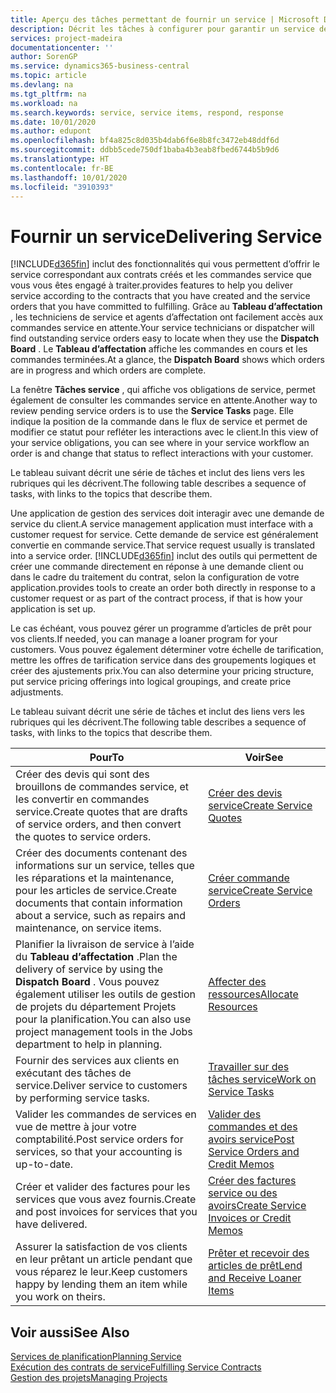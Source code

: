 ```yaml
---
title: Aperçu des tâches permettant de fournir un service | Microsoft Docs
description: Décrit les tâches à configurer pour garantir un service de qualité et respecter les engagement vis-à-vis des clients.
services: project-madeira
documentationcenter: ''
author: SorenGP
ms.service: dynamics365-business-central
ms.topic: article
ms.devlang: na
ms.tgt_pltfrm: na
ms.workload: na
ms.search.keywords: service, service items, respond, response
ms.date: 10/01/2020
ms.author: edupont
ms.openlocfilehash: bf4a825c8d035b4dab6f6e8b8fc3472eb48ddf6d
ms.sourcegitcommit: ddbb5cede750df1baba4b3eab8fbed6744b5b9d6
ms.translationtype: HT
ms.contentlocale: fr-BE
ms.lasthandoff: 10/01/2020
ms.locfileid: "3910393"
---
```

# <a name="delivering-service"></a><span data-ttu-id="693ff-103">Fournir un service</span><span class="sxs-lookup"><span data-stu-id="693ff-103">Delivering Service</span></span>
[!INCLUDE[d365fin](includes/d365fin_md.md)] <span data-ttu-id="693ff-104">inclut des fonctionnalités qui vous permettent d’offrir le service correspondant aux contrats créés et les commandes service que vous vous êtes engagé à traiter.</span><span class="sxs-lookup"><span data-stu-id="693ff-104">provides features to help you deliver service according to the contracts that you have created and the service orders that you have committed to fulfilling.</span></span> <span data-ttu-id="693ff-105">Grâce au **Tableau d’affectation** , les techniciens de service et agents d’affectation ont facilement accès aux commandes service en attente.</span><span class="sxs-lookup"><span data-stu-id="693ff-105">Your service technicians or dispatcher will find outstanding service orders easy to locate when they use the **Dispatch Board** .</span></span> <span data-ttu-id="693ff-106">Le **Tableau d’affectation** affiche les commandes en cours et les commandes terminées.</span><span class="sxs-lookup"><span data-stu-id="693ff-106">At a glance, the **Dispatch Board** shows which orders are in progress and which orders are complete.</span></span>  
  
<span data-ttu-id="693ff-107">La fenêtre **Tâches service** , qui affiche vos obligations de service, permet également de consulter les commandes service en attente.</span><span class="sxs-lookup"><span data-stu-id="693ff-107">Another way to review pending service orders is to use the **Service Tasks** page.</span></span> <span data-ttu-id="693ff-108">Elle indique la position de la commande dans le flux de service et permet de modifier ce statut pour refléter les interactions avec le client.</span><span class="sxs-lookup"><span data-stu-id="693ff-108">In this view of your service obligations, you can see where in your service workflow an order is and change that status to reflect interactions with your customer.</span></span>  
  
<span data-ttu-id="693ff-109">Le tableau suivant décrit une série de tâches et inclut des liens vers les rubriques qui les décrivent.</span><span class="sxs-lookup"><span data-stu-id="693ff-109">The following table describes a sequence of tasks, with links to the topics that describe them.</span></span>   

<span data-ttu-id="693ff-110">Une application de gestion des services doit interagir avec une demande de service du client.</span><span class="sxs-lookup"><span data-stu-id="693ff-110">A service management application must interface with a customer request for service.</span></span> <span data-ttu-id="693ff-111">Cette demande de service est généralement convertie en commande service.</span><span class="sxs-lookup"><span data-stu-id="693ff-111">That service request usually is translated into a service order.</span></span> [!INCLUDE[d365fin](includes/d365fin_md.md)] <span data-ttu-id="693ff-112">inclut des outils qui permettent de créer une commande directement en réponse à une demande client ou dans le cadre du traitement du contrat, selon la configuration de votre application.</span><span class="sxs-lookup"><span data-stu-id="693ff-112">provides tools to create an order both directly in response to a customer request or as part of the contract process, if that is how your application is set up.</span></span>  
  
<span data-ttu-id="693ff-113">Le cas échéant, vous pouvez gérer un programme d’articles de prêt pour vos clients.</span><span class="sxs-lookup"><span data-stu-id="693ff-113">If needed, you can manage a loaner program for your customers.</span></span> <span data-ttu-id="693ff-114">Vous pouvez également déterminer votre échelle de tarification, mettre les offres de tarification service dans des groupements logiques et créer des ajustements prix.</span><span class="sxs-lookup"><span data-stu-id="693ff-114">You can also determine your pricing structure, put service pricing offerings into logical groupings, and create price adjustments.</span></span>  
  
<span data-ttu-id="693ff-115">Le tableau suivant décrit une série de tâches et inclut des liens vers les rubriques qui les décrivent.</span><span class="sxs-lookup"><span data-stu-id="693ff-115">The following table describes a sequence of tasks, with links to the topics that describe them.</span></span>   
  
|<span data-ttu-id="693ff-116">**Pour**</span><span class="sxs-lookup"><span data-stu-id="693ff-116">**To**</span></span>|<span data-ttu-id="693ff-117">**Voir**</span><span class="sxs-lookup"><span data-stu-id="693ff-117">**See**</span></span>|  
|------------|-------------|  
|<span data-ttu-id="693ff-118">Créer des devis qui sont des brouillons de commandes service, et les convertir en commandes service.</span><span class="sxs-lookup"><span data-stu-id="693ff-118">Create quotes that are drafts of service orders, and then convert the quotes to service orders.</span></span>|[<span data-ttu-id="693ff-119">Créer des devis service</span><span class="sxs-lookup"><span data-stu-id="693ff-119">Create Service Quotes</span></span>](service-how-to-create-service-quotes.md)|
|<span data-ttu-id="693ff-120">Créer des documents contenant des informations sur un service, telles que les réparations et la maintenance, pour les articles de service.</span><span class="sxs-lookup"><span data-stu-id="693ff-120">Create documents that contain information about a service, such as repairs and maintenance, on service items.</span></span>|[<span data-ttu-id="693ff-121">Créer commande service</span><span class="sxs-lookup"><span data-stu-id="693ff-121">Create Service Orders</span></span>](service-how-to-create-service-orders.md)|
|<span data-ttu-id="693ff-122">Planifier la livraison de service à l’aide du **Tableau d’affectation** .</span><span class="sxs-lookup"><span data-stu-id="693ff-122">Plan the delivery of service by using the **Dispatch Board** .</span></span> <span data-ttu-id="693ff-123">Vous pouvez également utiliser les outils de gestion de projets du département Projets pour la planification.</span><span class="sxs-lookup"><span data-stu-id="693ff-123">You can also use project management tools in the Jobs department to help in planning.</span></span>|[<span data-ttu-id="693ff-124">Affecter des ressources</span><span class="sxs-lookup"><span data-stu-id="693ff-124">Allocate Resources</span></span>](service-how-to-allocate-resources.md)|  
|<span data-ttu-id="693ff-125">Fournir des services aux clients en exécutant des tâches de service.</span><span class="sxs-lookup"><span data-stu-id="693ff-125">Deliver service to customers by performing service tasks.</span></span>|[<span data-ttu-id="693ff-126">Travailler sur des tâches service</span><span class="sxs-lookup"><span data-stu-id="693ff-126">Work on Service Tasks</span></span>](service-how-to-work-on-service-tasks.md)|  
|<span data-ttu-id="693ff-127">Valider les commandes de services en vue de mettre à jour votre comptabilité.</span><span class="sxs-lookup"><span data-stu-id="693ff-127">Post service orders for services, so that your accounting is up-to-date.</span></span>|[<span data-ttu-id="693ff-128">Valider des commandes et des avoirs service</span><span class="sxs-lookup"><span data-stu-id="693ff-128">Post Service Orders and Credit Memos</span></span>](service-how-to-post-service-orders.md)|  
|<span data-ttu-id="693ff-129">Créer et valider des factures pour les services que vous avez fournis.</span><span class="sxs-lookup"><span data-stu-id="693ff-129">Create and post invoices for services that you have delivered.</span></span>|[<span data-ttu-id="693ff-130">Créer des factures service ou des avoirs</span><span class="sxs-lookup"><span data-stu-id="693ff-130">Create Service Invoices or Credit Memos</span></span>](service-how-create-invoices.md)|  
|<span data-ttu-id="693ff-131">Assurer la satisfaction de vos clients en leur prêtant un article pendant que vous réparez le leur.</span><span class="sxs-lookup"><span data-stu-id="693ff-131">Keep customers happy by lending them an item while you work on theirs.</span></span>| [<span data-ttu-id="693ff-132">Prêter et recevoir des articles de prêt</span><span class="sxs-lookup"><span data-stu-id="693ff-132">Lend and Receive Loaner Items</span></span>](service-how-to-lend-receive-loaners.md)|
  
## <a name="see-also"></a><span data-ttu-id="693ff-133">Voir aussi</span><span class="sxs-lookup"><span data-stu-id="693ff-133">See Also</span></span>  
[<span data-ttu-id="693ff-134">Services de planification</span><span class="sxs-lookup"><span data-stu-id="693ff-134">Planning Service</span></span>](service-plan-service.md)  
[<span data-ttu-id="693ff-135">Exécution des contrats de service</span><span class="sxs-lookup"><span data-stu-id="693ff-135">Fulfilling Service Contracts</span></span>](service-fulfill-service-contracts.md)  
[<span data-ttu-id="693ff-136">Gestion des projets</span><span class="sxs-lookup"><span data-stu-id="693ff-136">Managing Projects</span></span>](projects-manage-projects.md)  
